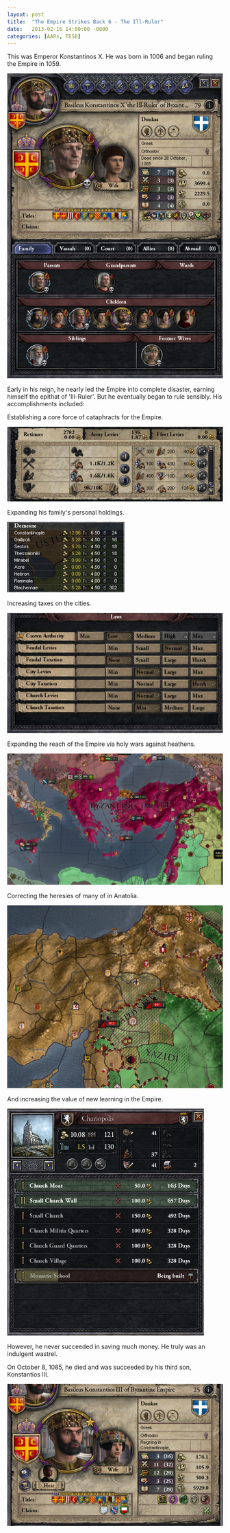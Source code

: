 ```yaml
---
layout: post
title:  "The Empire Strikes Back 6 - The Ill-Ruler"
date:   2013-02-16 14:00:00 -0800
categories: [AARs, TESB]
---
```

This was Emperor Konstantinos X. He was born in 1006 and began ruling the Empire in 1059.

![](/assets/tesb_images/6-1.png)

Early in his reign, he nearly led the Empire into complete disaster, earning himself the epithat of 'Ill-Ruler'. But he eventually began to rule sensibly. His accomplishments included:

Establishing a core force of cataphracts for the Empire.

![](/assets/tesb_images/6-2.png)

Expanding his family's personal holdings.

![](/assets/tesb_images/6-3.png)

Increasing taxes on the cities.

![](/assets/tesb_images/6-4.png)

Expanding the reach of the Empire via holy wars against heathens.

![](/assets/tesb_images/6-5.png)

Correcting the heresies of many of in Anatolia.

![](/assets/tesb_images/6-6.png)

And increasing the value of new learning in the Empire.

![](/assets/tesb_images/6-7.png)

However, he never succeeded in saving much money. He truly was an indulgent wastrel.

On October 8, 1085, he died and was succeeded by his third son, Konstantios III.

![](/assets/tesb_images/6-8.png)